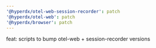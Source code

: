 ```yaml
---
'@hyperdx/otel-web-session-recorder': patch
'@hyperdx/otel-web': patch
'@hyperdx/browser': patch
---
```


feat: scripts to bump otel-web + session-recorder versions
